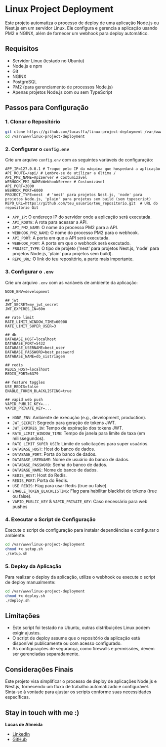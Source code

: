 
   # Linux Project Deployment

   Este projeto automatiza o processo de deploy de uma aplicação Node.js ou Nest.js em um servidor Linux. Ele configura e gerencia a aplicação usando PM2 e NGINX, além de fornecer um webhook para deploy automático.

   ## Requisitos

   - Servidor Linux (testado no Ubuntu)
   - Node.js e npm
   - Git
   - NGINX
   - PostgreSQL
   - PM2 (para gerenciamento de processos Node.js)
   - Apenas projetos Node.js com ou sem TypeScript

   ## Passos para Configuração

   ### 1. Clonar o Repositório

   ```bash
   git clone https://github.com/lucasffa/linux-project-deployment /var/www/linux-project-deployment
   cd /var/www/linux-project-deployment
   ```

   ### 2. Configurar o `config.env`

   Crie um arquivo `config.env` com as seguintes variáveis de configuração:

   ```plaintext
   APP_IP=127.0.0.1 # Troque pelo IP da máquina que hospedará a aplicação
   API_ROUTE=/api/ # Lembre-se de utilizar a última /
   API_PM2_NAME=ApiServer # Costumizável
   WEBHOOK_PM2_NAME=WebhookServer # Costumizável
   API_PORT=3000
   WEBHOOK_PORT=6000
   PROJECT_TYPE=nest  # 'nest' para projetos Nest.js, 'node' para projetos Node.js, 'plain' para projetos sem build (sem typescript)
   REPO_URL=https://github.com/teu_usuario/teu_repositorio.git  # URL do repositório Git
   ```

   - `APP_IP`: O endereço IP do servidor onde a aplicação será executada.
   - `API_ROUTE`: A rota para acessar a API.
   - `API_PM2_NAME`: O nome do processo PM2 para a API.
   - `WEBHOOK_PM2_NAME`: O nome do processo PM2 para o webhook.
   - `API_PORT`: A porta em que a API será executada.
   - `WEBHOOK_PORT`: A porta em que o webhook será executado.
   - `PROJECT_TYPE`: O tipo de projeto ('nest' para projetos Nest.js, 'node' para projetos Node.js, 'plain' para projetos sem build).
   - `REPO_URL`: O link do teu repositório, a parte mais importante.

   ### 3. Configurar o `.env`

   Crie um arquivo `.env` com as variáveis de ambiente da aplicação:

   ```plaintext
   NODE_ENV=development

   ## jwt
   JWT_SECRET=my_jwt_secret
   JWT_EXPIRES_IN=60m

   ## rate limit
   RATE_LIMIT_WINDOW_TIME=60000
   RATE_LIMIT_SUPER_USER=3

   ## db
   DATABASE_HOST=localhost
   DATABASE_PORT=5432
   DATABASE_USERNAME=best_user
   DATABASE_PASSWORD=best_password
   DATABASE_NAME=db_sistriagem

   ## redis
   REDIS_HOST=localhost
   REDIS_PORT=6379

   ## feature toggles
   USE_REDIS=false
   ENABLE_TOKEN_BLACKLISTING=true

   ## vapid web push
   VAPID_PUBLIC_KEY=...
   VAPID_PRIVATE_KEY=...
   ```

   - `NODE_ENV`: Ambiente de execução (e.g., development, production).
   - `JWT_SECRET`: Segredo para geração de tokens JWT.
   - `JWT_EXPIRES_IN`: Tempo de expiração dos tokens JWT.
   - `RATE_LIMIT_WINDOW_TIME`: Tempo de janela para limite de taxa (em milissegundos).
   - `RATE_LIMIT_SUPER_USER`: Limite de solicitações para super usuários.
   - `DATABASE_HOST`: Host do banco de dados.
   - `DATABASE_PORT`: Porta do banco de dados.
   - `DATABASE_USERNAME`: Nome de usuário do banco de dados.
   - `DATABASE_PASSWORD`: Senha do banco de dados.
   - `DATABASE_NAME`: Nome do banco de dados.
   - `REDIS_HOST`: Host do Redis.
   - `REDIS_PORT`: Porta do Redis.
   - `USE_REDIS`: Flag para usar Redis (true ou false).
   - `ENABLE_TOKEN_BLACKLISTING`: Flag para habilitar blacklist de tokens (true ou false).
   - `VAPID_PUBLIC_KEY` & `VAPID_PRIVATE_KEY`: Caso necessário para web pushes

   ### 4. Executar o Script de Configuração

   Execute o script de configuração para instalar dependências e configurar o ambiente:

   ```bash
   cd /var/www/linux-project-deployment
   chmod +x setup.sh
   ./setup.sh
   ```

   ### 5. Deploy da Aplicação

   Para realizar o deploy da aplicação, utilize o webhook ou execute o script de deploy manualmente:

   ```bash
   cd /var/www/linux-project-deployment
   chmod +x deploy.sh
   ./deploy.sh
   ```

   ## Limitações

   - Este script foi testado no Ubuntu, outras distribuições Linux podem exigir ajustes.
   - O script de deploy assume que o repositório da aplicação está disponível publicamente ou com acesso configurado.
   - As configurações de segurança, como firewalls e permissões, devem ser gerenciadas separadamente.

   ## Considerações Finais

   Este projeto visa simplificar o processo de deploy de aplicações Node.js e Nest.js, fornecendo um fluxo de trabalho automatizado e configurável. Sinta-se à vontade para ajustar os scripts conforme suas necessidades específicas.


   ## Stay in touch with me :)

   **Lucas de Almeida**

   - [LinkedIn](https://www.linkedin.com/in/lucasffa)
   - [GitHub](https://github.com/lucasffa)
